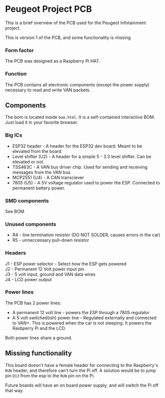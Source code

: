 # Peugeot Project PCB

This is a brief overview of the PCB used for the Peugeot Infotainment project.

This is version 1 of the PCB, and some functionality is missing

### Form factor

The PCB was designed as a Raspberry Pi HAT.

### Function

The PCB contains all electronic components (except the power supply) necessary to read and write VAN packets.

## Components

The bom is located inside `bom.html`. It is a self-contained interactive BOM. Just load it in your favorite browser.

### Big ICs

- ESP32 header - A header for the ESP32 dev board. Meant to be elevated from the board
- Level shifter (U2) - A header for a simple 5 - 3.3 level shifter. Can be elevated or not.
- TSS463C - A VAN bus driver chip. Used for sending and receiving messages from the VAN bus
- MCP2551 (U4) - A CAN transciever
- 7805 (U5) - A 5V voltage regulator used to power the ESP. Connected to permanent battery power.

### SMD components

See BOM

### Unused components

- R4 - line termination resistor (DO NOT SOLDER, causes errors in the car)
- R5 - unneccessary pull-down resistor

### Headers

J1 - ESP power selector - Select how the ESP gets powered  
J2 - Permanent 12 Volt power input pin  
J3 - 5 volt input, ground and VAN data wires  
J4 - LCD power output

### Power lines

The PCB has 2 power lines:

- A permanent 12 volt line - powers the ESP through a 7805 regulator
- A 5 volt switched(ish) power line - Regulated externally and connected to VAN+. This is powered when the car is not sleeping. It powers the Rasbperry Pi and the LCD.

Both power lines share a ground.

## Missing functionality

This board doesn't have a female header for connecting to the Raspberry's `RUN` header, and therefore can't turn the Pi off. A solution would be to jump pin `D13` from the esp to the `RUN` pin on the Pi.

Future boards will have an on board power supply, and will switch the Pi off that way.
